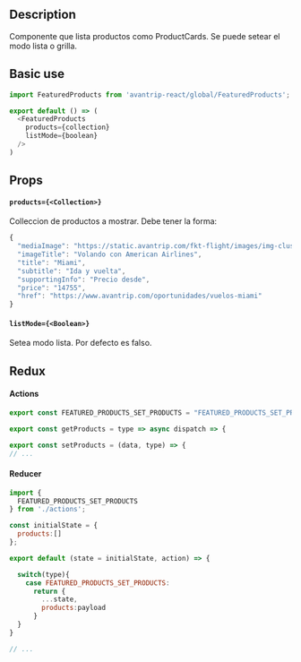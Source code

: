 ## Description
Componente que lista productos como ProductCards.
Se puede setear el modo lista o grilla.

## Basic use

```javascript
import FeaturedProducts from 'avantrip-react/global/FeaturedProducts';

export default () => (
  <FeaturedProducts
    products={collection}
    listMode={boolean}
  />
)
```

## Props

#### `products={<Collection>}`
Colleccion de productos a mostrar. Debe tener la forma:
``` javascript
{
  "mediaImage": "https://static.avantrip.com/fkt-flight/images/img-cluster-miami.jpg",
  "imageTitle": "Volando con American Airlines",
  "title": "Miami",
  "subtitle": "Ida y vuelta",
  "supportingInfo": "Precio desde",
  "price": "14755",
  "href": "https://www.avantrip.com/oportunidades/vuelos-miami"
}
```
#### `listMode={<Boolean>}`
Setea modo lista. Por defecto es falso.


## Redux

#### Actions
```javascript
export const FEATURED_PRODUCTS_SET_PRODUCTS = "FEATURED_PRODUCTS_SET_PRODUCTS";

export const getProducts = type => async dispatch => {

export const setProducts = (data, type) => {
// ...
```

#### Reducer
```javascript
import {
  FEATURED_PRODUCTS_SET_PRODUCTS
} from './actions';

const initialState = {
  products:[]
};

export default (state = initialState, action) => {

  switch(type){
    case FEATURED_PRODUCTS_SET_PRODUCTS:
      return {
        ...state,
        products:payload
      }
  }
}

// ...
```
